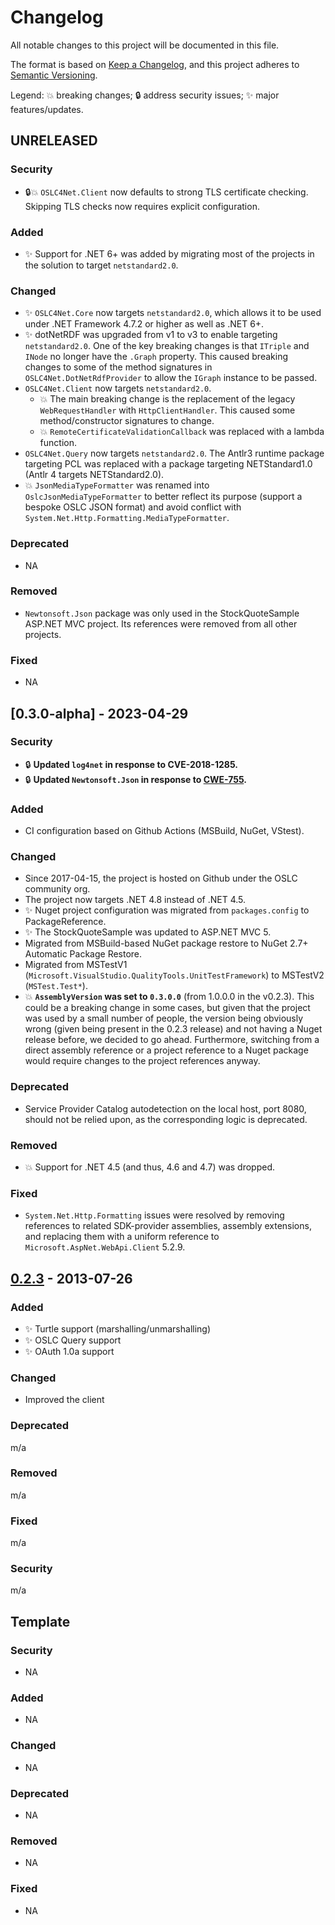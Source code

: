 # Changelog

All notable changes to this project will be documented in this file.

The format is based on [Keep a Changelog](https://keepachangelog.com/en/1.1.0/),
and this project adheres to [Semantic Versioning](https://semver.org/spec/v2.0.0.html).

Legend: 💥 breaking changes; 🔒️ address security issues; ✨ major features/updates.

## UNRELEASED

### Security

- 🔒️💥 `OSLC4Net.Client` now defaults to strong TLS certificate checking. Skipping TLS checks now requires explicit configuration.

### Added

- ✨ Support for .NET 6+ was added by migrating most of the projects in the solution to target `netstandard2.0`.

### Changed

- ✨ `OSLC4Net.Core` now targets `netstandard2.0`, which allows it to  be used under .NET Framework 4.7.2 or higher as well as .NET 6+.
- ✨ dotNetRDF was upgraded from v1 to v3 to enable targeting `netstandard2.0`. One of the key breaking changes is that `ITriple` and `INode` no longer have the `.Graph` property. This caused breaking changes to some of the method signatures in `OSLC4Net.DotNetRdfProvider` to allow the `IGraph` instance to be passed.
- `OSLC4Net.Client` now targets `netstandard2.0`.
  - 💥 The main breaking change is the replacement of the legacy `WebRequestHandler` with `HttpClientHandler`. This caused some method/constructor signatures to change. 
  - 💥 `RemoteCertificateValidationCallback` was replaced with a lambda function.
- `OSLC4Net.Query` now targets `netstandard2.0`. The Antlr3 runtime package targeting PCL was replaced with a package targeting NETStandard1.0 (Antlr 4 targets NETStandard2.0).
- 💥 `JsonMediaTypeFormatter` was renamed into `OslcJsonMediaTypeFormatter` to better reflect its purpose (support a bespoke OSLC JSON format) and avoid conflict with `System.Net.Http.Formatting.MediaTypeFormatter`.

### Deprecated

- NA

### Removed

- `Newtonsoft.Json` package was only used in the StockQuoteSample ASP.NET MVC project. Its references were removed from all other projects.

### Fixed

- NA

## [0.3.0-alpha] - 2023-04-29

### Security

- 🔒️ **Updated `log4net` in response to CVE-2018-1285.**
- 🔒️ **Updated `Newtonsoft.Json` in response to [CWE-755](https://cwe.mitre.org/data/definitions/755.html).**

### Added

- CI configuration based on Github Actions (MSBuild, NuGet, VStest).

### Changed

- Since 2017-04-15, the project is hosted on Github under the OSLC community org.
- The project now targets .NET 4.8 instead of .NET 4.5.
- ✨ Nuget project configuration was migrated from `packages.config` to PackageReference.
- ✨ The StockQuoteSample was updated to ASP.NET MVC 5.
- Migrated from MSBuild-based NuGet package restore to NuGet 2.7+ Automatic Package Restore.
- Migrated from MSTestV1 (`Microsoft.VisualStudio.QualityTools.UnitTestFramework`) to MSTestV2 (`MSTest.Test*`).
- 💥 **`AssemblyVersion` was set to `0.3.0.0`** (from 1.0.0.0 in the v0.2.3). This could be a breaking change in some cases, but given that the project was used by a small number of people, the version being obviously wrong (given being present in the 0.2.3 release) and not having a Nuget release before, we decided to go ahead. Furthermore, switching from a direct assembly reference or a project reference to a Nuget package would require changes to the project references anyway.

### Deprecated

- Service Provider Catalog autodetection on the local host, port 8080, should not be relied upon, as the corresponding logic is deprecated.

### Removed

- 💥 Support for .NET 4.5 (and thus, 4.6 and 4.7) was dropped.

### Fixed

- `System.Net.Http.Formatting` issues were resolved by removing references to related SDK-provider assemblies, assembly extensions, and replacing them with a uniform reference to `Microsoft.AspNet.WebApi.Client` 5.2.9.

## [0.2.3] - 2013-07-26

### Added

- ✨ Turtle support (marshalling/unmarshalling)
- ✨ OSLC Query support
- ✨ OAuth 1.0a support

### Changed

- Improved the client

### Deprecated 

m/a

### Removed

m/a

### Fixed

m/a

### Security

m/a

## Template

### Security

- NA

### Added

- NA

### Changed

- NA

### Deprecated

- NA

### Removed

- NA

### Fixed

- NA


[unreleased]: https://github.com/OSLC/oslc4net/compare/v0.2.3...HEAD
[0.2.3]: https://github.com/OSLC/oslc4net/releases/tag/v0.2.3
